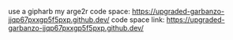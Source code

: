 use a gipharb my arge2r code space: https://upgraded-garbanzo-jjqp67pxxgp5f5pxp.github.dev/
code space link: https://upgraded-garbanzo-jjqp67pxxgp5f5pxp.github.dev/
